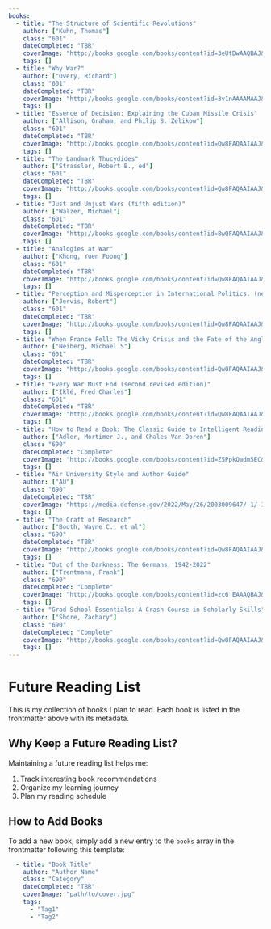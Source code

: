 ```yaml
---
books:
  - title: "The Structure of Scientific Revolutions"
    author: ["Kuhn, Thomas"]
    class: "601"
    dateCompleted: "TBR"
    coverImage: "http://books.google.com/books/content?id=3eUtDwAAQBAJ&printsec=frontcover&img=1&zoom=1&source=gbs_api"
    tags: []
  - title: "Why War?"
    author: ["Overy, Richard"]
    class: "601"
    dateCompleted: "TBR"
    coverImage: "http://books.google.com/books/content?id=3v1nAAAAMAAJ&printsec=frontcover&img=1&zoom=1&source=gbs_api"
    tags: []
  - title: "Essence of Decision: Explaining the Cuban Missile Crisis"
    author: ["Allison, Graham, and Philip S. Zelikow"]
    class: "601"
    dateCompleted: "TBR"
    coverImage: "http://books.google.com/books/content?id=Qw8FAQAAIAAJ&printsec=frontcover&img=1&zoom=1&source=gbs_api"
    tags: []
  - title: "The Landmark Thucydides"
    author: ["Strassler, Robert B., ed"]
    class: "601"
    dateCompleted: "TBR"
    coverImage: "http://books.google.com/books/content?id=Qw8FAQAAIAAJ&printsec=frontcover&img=1&zoom=1&source=gbs_api"
    tags: []
  - title: "Just and Unjust Wars (fifth edition)"
    author: ["Walzer, Michael"]
    class: "601"
    dateCompleted: "TBR"
    coverImage: "http://books.google.com/books/content?id=8wQFAQAAIAAJ&printsec=frontcover&img=1&zoom=1&source=gbs_api"
    tags: []
  - title: "Analogies at War"
    author: ["Khong, Yuen Foong"]
    class: "601"
    dateCompleted: "TBR"
    coverImage: "http://books.google.com/books/content?id=Qw8FAQAAIAAJ&printsec=frontcover&img=1&zoom=1&source=gbs_api"
    tags: []
  - title: "Perception and Misperception in International Politics. (new edition)"
    author: ["Jervis, Robert"]
    class: "601"
    dateCompleted: "TBR"
    coverImage: "http://books.google.com/books/content?id=Qw8FAQAAIAAJ&printsec=frontcover&img=1&zoom=1&source=gbs_api"
    tags: []
  - title: "When France Fell: The Vichy Crisis and the Fate of the Anglo-American Alliance."
    author: ["Neiberg, Michael S"]
    class: "601"
    dateCompleted: "TBR"
    coverImage: "http://books.google.com/books/content?id=Qw8FAQAAIAAJ&printsec=frontcover&img=1&zoom=1&source=gbs_api"
    tags: []
  - title: "Every War Must End (second revised edition)"
    author: ["Iklé, Fred Charles"]
    class: "601"
    dateCompleted: "TBR"
    coverImage: "http://books.google.com/books/content?id=Qw8FAQAAIAAJ&printsec=frontcover&img=1&zoom=1&source=gbs_api"
    tags: []
  - title: "How to Read a Book: The Classic Guide to Intelligent Reading"
    author: ["Adler, Mortimer J., and Chales Van Doren"]
    class: "690"
    dateCompleted: "Complete"
    coverImage: "http://books.google.com/books/content?id=Z5PpkQadm5EC&printsec=frontcover&img=1&zoom=1&edge=curl&source=gbs_api"
    tags: []
  - title: "Air University Style and Author Guide"
    author: ["AU"]
    class: "690"
    dateCompleted: "TBR"
    coverImage: "https://media.defense.gov/2022/May/26/2003009647/-1/-1/1/AU-1.PDF"
    tags: []
  - title: "The Craft of Research"
    author: ["Booth, Wayne C., et al"]
    class: "690"
    dateCompleted: "TBR"
    coverImage: "http://books.google.com/books/content?id=Qw8FAQAAIAAJ&printsec=frontcover&img=1&zoom=1&source=gbs_api"
    tags: []
  - title: "Out of the Darkness: The Germans, 1942-2022"
    author: ["Trentmann, Frank"]
    class: "690"
    dateCompleted: "Complete"
    coverImage: "http://books.google.com/books/content?id=zc6_EAAAQBAJ&printsec=frontcover&img=1&zoom=1&edge=curl&source=gbs_api"
    tags: []
  - title: "Grad School Essentials: A Crash Course in Scholarly Skills"
    author: ["Shore, Zachary"]
    class: "690"
    dateCompleted: "Complete"
    coverImage: "http://books.google.com/books/content?id=Qw8FAQAAIAAJ&printsec=frontcover&img=1&zoom=1&source=gbs_api"
    tags: []
---
```


# Future Reading List

This is my collection of books I plan to read. Each book is listed in the frontmatter above with its metadata.

## Why Keep a Future Reading List?

Maintaining a future reading list helps me:
1. Track interesting book recommendations
2. Organize my learning journey
3. Plan my reading schedule

## How to Add Books

To add a new book, simply add a new entry to the `books` array in the frontmatter following this template:

```yaml
  - title: "Book Title"
    author: "Author Name"
    class: "Category"
    dateCompleted: "TBR"
    coverImage: "path/to/cover.jpg"
    tags:
      - "Tag1"
      - "Tag2"
```